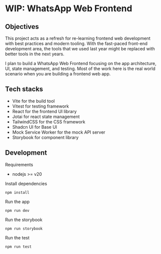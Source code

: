 # WIP: WhatsApp Web Frontend

## Objectives

This project acts as a refresh for re-learning frontend web development with best practices and modern tooling. With the fast-paced front-end development area, the tools that we used last year might be replaced with better tools in the next years.

I plan to build a WhatsApp Web Frontend focusing on the app architecture, UI, state management, and testing. Most of the work here is the real world scenario when you are building a frontend web app.

## Tech stacks

- Vite for the build tool
- Vitest for testing framework
- React for the frontend UI library
- Jotai for react state management
- TailwindCSS for the CSS framework
- Shadcn UI for Base UI
- Mock Service Worker for the mock API server
- Storybook for component library

## Development

Requirements

- nodejs >= v20

Install dependencies

```
npm install
```

Run the app

```
npm run dev
```

Run the storybook

```
npm run storybook
```

Run the test

```
npm run test
```
